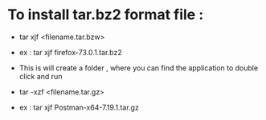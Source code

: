 # To install tar.bz2 format file :

- tar xjf <filename.tar.bzw>
- ex : tar xjf firefox-73.0.1.tar.bz2
- This is will create a folder <filename>, where you can find the application to double click and run

- tar -xzf <filename.tar.gz>
- ex : tar xjf Postman-x64-7.19.1.tar.gz
